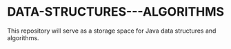 # DATA-STRUCTURES---ALGORITHMS
This repository will serve as a storage space for Java data structures and algorithms. 
